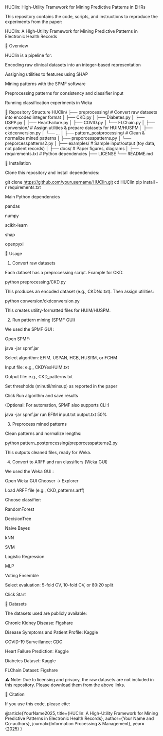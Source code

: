 HUClin: High-Utility Framework for Mining Predictive Patterns in EHRs

This repository contains the code, scripts, and instructions to reproduce the experiments from the paper:

HUClin: A High-Utility Framework for Mining Predictive Patterns in Electronic Health Records

🔹 Overview

HUClin is a pipeline for:

Encoding raw clinical datasets into an integer-based representation

Assigning utilities to features using SHAP

Mining patterns with the SPMF
 software

Preprocessing patterns for consistency and classifier input

Running classification experiments in Weka

🔹 Repository Structure
HUClin/
├── preprocessing/             # Convert raw datasets into encoded integer format
│   ├── CKD.py
│   ├── Diabetes.py
│   ├── DSPP.py
│   ├── HeartFailure.py
│   ├── COVID.py
│   └── FLChain.py
│
├── conversion/                # Assign utilities & prepare datasets for HUIM/HUSPM
│   ├── ckdconversion.py
│   └── ...
│
├── pattern_postprocessing/    # Clean & normalize mined patterns
│   ├── preporcesspatterns.py
│   └── preporcesspatterns2.py
│
├── examples/                  # Sample input/output (toy data, not patient records)
│
├── docs/                      # Paper figures, diagrams
│
├── requirements.txt           # Python dependencies
├── LICENSE
└── README.md

🔹 Installation

Clone this repository and install dependencies:

git clone https://github.com/yourusername/HUClin.git
cd HUClin
pip install -r requirements.txt

Main Python dependencies

pandas

numpy

scikit-learn

shap

openpyxl

🔹 Usage
1. Convert raw datasets

Each dataset has a preprocessing script. Example for CKD:

python preprocessing/CKD.py


This produces an encoded dataset (e.g., CKDNo.txt).
Then assign utilities:

python conversion/ckdconversion.py


This creates utility-formatted files for HUIM/HUSPM.

2. Run pattern mining (SPMF GUI)

We used the SPMF GUI
:

Open SPMF:

java -jar spmf.jar


Select algorithm: EFIM, USPAN, HGB, HUSRM, or FCHM

Input file: e.g., CKDYesHUIM.txt

Output file: e.g., CKD_patterns.txt

Set thresholds (minutil/minsup) as reported in the paper

Click Run algorithm and save results

(Optional: For automation, SPMF also supports CLI:)

java -jar spmf.jar run EFIM input.txt output.txt 50%

3. Preprocess mined patterns

Clean patterns and normalize lengths:

python pattern_postprocessing/preporcesspatterns2.py


This outputs cleaned files, ready for Weka.

4. Convert to ARFF and run classifiers (Weka GUI)

We used the Weka GUI
:

Open Weka GUI Chooser → Explorer

Load ARFF file (e.g., CKD_patterns.arff)

Choose classifier:

RandomForest

DecisionTree

Naive Bayes

kNN

SVM

Logistic Regression

MLP

Voting Ensemble

Select evaluation: 5-fold CV, 10-fold CV, or 80:20 split

Click Start

🔹 Datasets

The datasets used are publicly available:

Chronic Kidney Disease: Figshare

Disease Symptoms and Patient Profile: Kaggle

COVID-19 Surveillance: CDC

Heart Failure Prediction: Kaggle

Diabetes Dataset: Kaggle

FLChain Dataset: Figshare

⚠️ Note: Due to licensing and privacy, the raw datasets are not included in this repository.
Please download them from the above links.

🔹 Citation

If you use this code, please cite:

@article{YourName2025,
  title={HUClin: A High-Utility Framework for Mining Predictive Patterns in Electronic Health Records},
  author={Your Name and Co-authors},
  journal={Information Processing & Management},
  year={2025}
}

